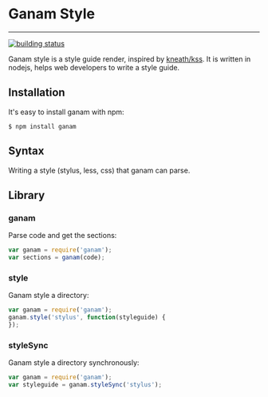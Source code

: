 # Ganam Style

-------------

[![building status](https://secure.travis-ci.org/lepture/ganam.png?branch=master)](https://travis-ci.org/lepture/ganam)


Ganam style is a style guide render, inspired by [kneath/kss](https://github.com/kneath/kss).
It is written in nodejs, helps web developers to write a style guide.


## Installation

It's easy to install ganam with npm:

```
$ npm install ganam
```

## Syntax

Writing a style (stylus, less, css) that ganam can parse.


## Library

### ganam

Parse code and get the sections:

```javascript
var ganam = require('ganam');
var sections = ganam(code);
```

### style

Ganam style a directory:

```javascript
var ganam = require('ganam');
ganam.style('stylus', function(styleguide) {
});
```

### styleSync

Ganam style a directory synchronously:

```javascript
var ganam = require('ganam');
var styleguide = ganam.styleSync('stylus');
```
